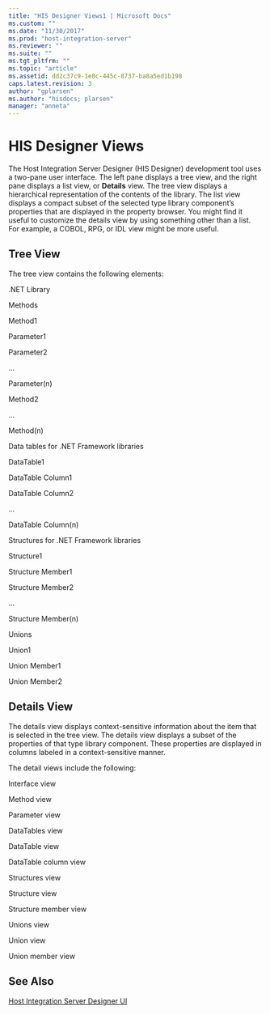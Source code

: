 ```yaml
---
title: "HIS Designer Views1 | Microsoft Docs"
ms.custom: ""
ms.date: "11/30/2017"
ms.prod: "host-integration-server"
ms.reviewer: ""
ms.suite: ""
ms.tgt_pltfrm: ""
ms.topic: "article"
ms.assetid: dd2c37c9-1e8c-445c-8737-ba8a5ed1b198
caps.latest.revision: 3
author: "gplarsen"
ms.author: "hisdocs; plarsen"
manager: "anneta"
---
```

# HIS Designer Views
The Host Integration Server Designer (HIS Designer) development tool uses a two-pane user interface. The left pane displays a tree view, and the right pane displays a list view, or **Details** view. The tree view displays a hierarchical representation of the contents of the library. The list view displays a compact subset of the selected type library component’s properties that are displayed in the property browser. You might find it useful to customize the details view by using something other than a list. For example, a COBOL, RPG, or IDL view might be more useful.  
  
## Tree View  
 The tree view contains the following elements:  
  
 .NET Library  
  
 Methods  
  
 Method1  
  
 Parameter1  
  
 Parameter2  
  
 …  
  
 Parameter(n)  
  
 Method2  
  
 …  
  
 Method(n)  
  
 Data tables for .NET Framework libraries  
  
 DataTable1  
  
 DataTable Column1  
  
 DataTable Column2  
  
 …  
  
 DataTable Column(n)  
  
 Structures for .NET Framework libraries  
  
 Structure1  
  
 Structure Member1  
  
 Structure Member2  
  
 …  
  
 Structure Member(n)  
  
 Unions  
  
 Union1  
  
 Union Member1  
  
 Union Member2  
  
## Details View  
 The details view displays context-sensitive information about the item that is selected in the tree view. The details view displays a subset of the properties of that type library component. These properties are displayed in columns labeled in a context-sensitive manner.  
  
 The detail views include the following:  
  
 Interface view  
  
 Method view  
  
 Parameter view  
  
 DataTables view  
  
 DataTable view  
  
 DataTable column view  
  
 Structures view  
  
 Structure view  
  
 Structure member view  
  
 Unions view  
  
 Union view  
  
 Union member view  
  
## See Also  
 [Host Integration Server Designer UI](../core/host-integration-server-designer-ui1.md)